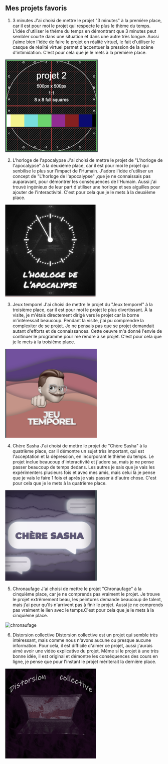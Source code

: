## Mes projets favoris

1. 3 minutes
J'ai choisi de mettre le projet "3 minutes" à la première place, car il est pour moi le projet qui respecte le plus le thème du temps. L'idée d'utiliser le thème du temps en démontrant que 3 minutes peut sembler courte dans une situation et dans une autre très longue. Aussi j'aime bien l'idée de faire le projet en réalité virtuel, le fait d'utiliser le casque de réalité virtuel permet d'accentuer la pression de la scène d'intimidation. C'est pour cela que je le mets à la première place.



![3_minute.png](media/3_minute.png)

2. L'horloge de l'apocalypse
J'ai choisi de mettre le projet de "L'horloge de l'apocalypse" à la deuxième place, car il est pour moi le projet qui senbilise le plus sur l'impact de l'Humain. J'adore l'idée d'utiliser un concept de "L'horloge de l'apocalypse" ,que je ne connaissais pas auparavant, pour démontrer les conséquences de l'Humain. Aussi j'ai trouvé ingénieux de leur part d'utiliser une horloge et ses aiguilles pour ajouter de l'interactivité. C'est pour cela que je le mets à la deuxième place.




![apocalypse](media/apocalypse.png)

3. Jeux temporel
J'ai choisi de mettre le projet du "Jeux temporel" à la troisième place, car il est pour moi le projet le plus divertissant. À la visite, je m'étais directement dirigé vers le projet car la borne m'intéressait beaucoup. Pendant la visite, j'ai pu comprendre la complexiter de se projet. Je ne pensais pas que se projet demandait autant d'efforts et de connaissances. Cette oeuvre m'a donné l'envie de continuer le programme pour me rendre à se projet.  C'est pour cela que je le mets à la troisième place.




![jeu_temporel](media/jeu_temporel.png)

4. Chère Sasha
J'ai choisi de mettre le projet de "Chère Sasha" à la quatrième place, car il démontre un sujet très important, qui est l'acceptation et la dépression, en incorporant le thème du temps. Le projet inclue beaucoup d'interactivité et j'adore sa, mais je ne pense passer beaucoup de temps dedans. Les autres je sais que je vais les expérimenters plusieurs fois et avec mes amis, mais celui là je pense que je vais le faire 1 fois et après je vais passer à d'autre chose. C'est pour cela que je le mets à la quatrième place.


![chere_sasha](media/chere_sasha.png)

5. Chronaufage
J'ai choisi de mettre le projet "Chronaufage" à la cinquième place, car je ne comprends pas vraiment le projet. Je trouve le projet extrêmement beau, les peintures demande beaucoup de talent, mais j'ai peur qu'ils n'arrivent pas à finir le projet. Aussi je ne comprends pas vraiment le lien avec le temps.C'est pour cela que je le mets à la cinquième place.


![chronaufage](media/chronaufage)

6. Distorsion collective
Distorsion collective est un projet qui semble très intéressant, mais comme nous n'avons aucune ou presque aucune information. Pour cela, il est difficile d'aimer ce projet, aussi j'aurais aimé avoir une vidéo explicative du projet. Même si le projet à une très bonne idée, il est original et démontre les conséquences des cours en ligne, je pense que pour l'instant le projet mériterait la dernière place. 

![collective](media/collective.png)

